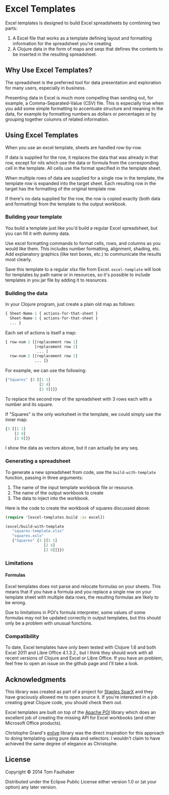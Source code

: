 # Excel Templates

Excel templates is designed to build Excel spreadsheets by combining two parts:

1. A Excel file that works as a template defining layout and formatting information for the spreadsheet you're creating
2. A Clojure data in the form of maps and seqs that defines the contents to be inserted in the resulting spreadsheet.

## Why Use Excel Templates?

The spreadsheet is the preferred tool for data presentation and exploration for many users, especially in business.

Presenting data in Excel is much more compelling than sending out, for example, a Comma-Separated-Value (CSV) file. This is especially true when you add some simple formatting to accentuate structure and meaning in the data, for example by formatting numbers as dollars or percentages or by grouping together columns of related information.

## Using Excel Templates

When you use an excel template, sheets are handled row-by-row.

If data is supplied for the row, it replaces the data that was already in that row, except for nils which use the data or formula from the corresponding cell in the template. All cells use the format specified in the template sheet.

When multiple rows of data are supplied for a single row in the template, the template row is expanded into the target sheet. Each resulting row in the target has the formatting of the original template row.

If there's no data supplied for the row, the row is copied exactly (both data and formatting) from the template to the output workbook.

### Building your template

You build a template just like you'd build a regular Excel spreadsheet, but you can fill it with dummy data.

Use excel formatting commands to format cells, rows, and columns as you would like them. This includes number formatting, alignment, shading, etc. Add explanatory graphics (like text boxes, etc.) to communicate the results most clearly.

Save this template to a regular xlsx file from Excel. `excel-template` will look for templates by path name or in resources, so it's possible to include templates in you jar file by adding it to resources.

### Building the data

In your Clojure program, just create a plain old map as follows:

```clojure
{ Sheet-Name-1 { actions-for-that-sheet }
  Sheet-Name-1 { actions-for-that-sheet }
  ... }
```

Each set of actions is itself a map:

```clojure
{ row-num-1 [[replacement row 1]
             [replacement row 2]
              ... ]
  row-num-2 [[replacement row 1]
             ... ]}
```

For example, we can use the following:

```clojure
{"Squares" {3 [[1 1]
               [2 4]
               [3 9]]}}
```

To replace the second row of the spreadsheet with 3 rows each with a number and its square.

If "Squares" is the only worksheet in the template, we could simply
use the inner map:

```clojure
{3 [[1 1]
    [2 4]
    [3 9]]}
```

I show the data as vectors above, but it can actually be any seq.

### Generating a spreadsheet

To generate a new spreadsheet from code, use the `build-with-template` function, passing in three arguments:

1. The name of the input template workbook file or resource.
2. The name of the output workbook to create
3. The data to inject into the workbook.

Here is the code to create the workbook of squares discussed above:

```clojure
(require '[excel-templates.build :as excel])

(excel/build-with-template
   "squares-template.xlsx"
   "squares.xslx"
   {"Squares" {3 [[1 1]
                 [2 4]
                 [3 9]]}})
```

### Limitations

#### Formulas

Excel templates does not parse and relocate formulas on your sheets. This means that if you have a formula and you replace a single row on your template sheet with multiple data rows, the resulting formulas are likely to be wrong.

Due to limitations in POI's formula interpreter, some values of some formulas may not be updated correctly in output templates, but this should only be a problem with unusual functions.

### Compatibility

To date, Excel templates have only been tested with Clojure 1.6 and both Excel 2011 and Libre Office 4.1.3.2., but I think they should work with all recent versions of Clojure and Excel or Libre Office. If you have an problem, feel free to open an issue on the github page and I'll take a look.

## Acknowledgments

This library was created as part of a project for [Staples SparX][sparx] and they have graciously allowed me to open source it. If you're interested in a job creating great Clojure code, you should check them out.

Excel templates are built on top of the [Apache POI][poi] library which does an excellent job of creating the missing API for Excel workbooks (and other Microsoft Office products).

Christophe Grand's [enlive][enlive] library was the direct inspiration for this approach to doing templating using pure data and selectors. I wouldn't claim to have achieved the same degree of elegance as Christophe.

[sparx]: http://www.staples-sparx.com
[poi]: http://poi.apache.org
[enlive]: https://github.com/cgrand/enlive

## License

Copyright © 2014 Tom Faulhaber

Distributed under the Eclipse Public License either version 1.0 or (at
your option) any later version.
